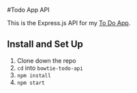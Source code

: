 #Todo App API

This is the Express.js API for my [To Do App](https://github.com/pthan1/bowtie-todo-app).

## Install and Set Up

1. Clone down the repo
2. `cd` into `bowtie-todo-api`
3. `npm install`
4. `npm start`
